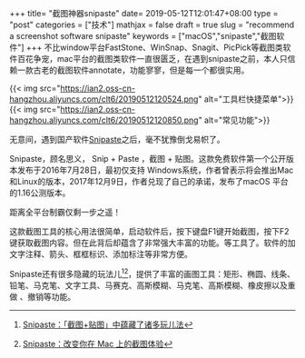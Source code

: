 +++
title= "截图神器snipaste"
date= 2019-05-12T12:01:47+08:00
type = "post"
categories = ["技术"]
mathjax = false
draft = true
slug = "recommend a screenshot software snipaste"
keywords = ["macOS","snipaste","截图软件"]
+++
不比window平台FastStone、WinSnap、Snagit、PicPick等截图类软件百花争宠，mac平台的截图类软件一直很匮乏，在遇到snipaste之前，本人只信赖一款古老的截图软件annotate，功能寥寥，但是每一个都很实用。
<!--more-->
{{< img src="https://ian2.oss-cn-hangzhou.aliyuncs.com/clt6/20190512120524.png" alt="工具栏快捷菜单">}}
{{< img src="https://ian2.oss-cn-hangzhou.aliyuncs.com/clt6/20190512120850.png" alt="常见功能">}}

无意间，遇到国产软件[Snipaste][l1]之后，毫不犹豫倒戈易帜了。

Snipaste，顾名思义， Snip + Paste ，截图 + 贴图。这款免费软件第一个公开版本发布于2016年7月28日，最初仅支持 Windows系统，作者曾表示将会推出Mac和Linux的版本，2017年12月9日，作者兑现了自己的承诺，发布了macOS 平台的1.16公测版本。

距离全平台制霸仅剩一步之遥！

这款截图工具的核心用法很简单，启动软件后，按下键盘F1键开始截图，按下F2键获取截图内容。但在此背后却蕴含了非常强大丰富的功能。等工具了。软件的加文字注释、箭头、框框标识、添加标注等非常方便。

Snipaste还有很多隐藏的玩法儿[^1][^2]，提供了丰富的画图工具：矩形、椭圆、线条、铅笔、马克笔、文字工具、马赛克、高斯模糊、马克笔、高斯模糊、橡皮擦以及重做 、撤销等功能。


[l1]: https://zh.snipaste.com/
[^1]: [Snipaste：「截图+贴图」中蕴藏了诸多玩儿法](https://www.waerfa.com/snipaste-review)
[^2]: [Snipaste：改变你在 Mac 上的截图体验](https://sspai.com/post/42239)
